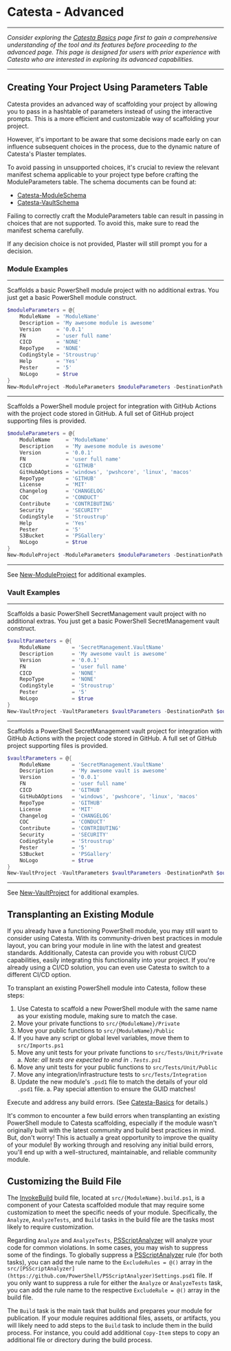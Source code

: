 # Catesta - Advanced

-------------------

*Consider exploring the [Catesta Basics](Catesta-Basics.md) page first to gain a comprehensive understanding of the tool and its features before proceeding to the advanced page. This page is designed for users with prior experience with Catesta who are interested in exploring its advanced capabilities.*

-------------------

## Creating Your Project Using Parameters Table

Catesta provides an advanced way of scaffolding your project by allowing you to pass in a hashtable of parameters instead of using the interactive prompts. This is a more efficient and customizable way of scaffolding your project.

However, it's important to be aware that some decisions made early on can influence subsequent choices in the process, due to the dynamic nature of Catesta's Plaster templates.

To avoid passing in unsupported choices, it's crucial to review the relevant manifest schema applicable to your project type before crafting the ModuleParameters table. The schema documents can be found at:

- [Catesta-ModuleSchema](Catesta-ModuleSchema.md)
- [Catesta-VaultSchema](Catesta-VaultSchema.md)

Failing to correctly craft the ModuleParameters table can result in passing in choices that are not supported. To avoid this, make sure to read the manifest schema carefully.

If any decision choice is not provided, Plaster will still prompt you for a decision.

### Module Examples

-------------------

Scaffolds a basic PowerShell module project with no additional extras.
You just get a basic PowerShell module construct.

```powershell
$moduleParameters = @{
    ModuleName  = 'ModuleName'
    Description = 'My awesome module is awesome'
    Version     = '0.0.1'
    FN          = 'user full name'
    CICD        = 'NONE'
    RepoType    = 'NONE'
    CodingStyle = 'Stroustrup'
    Help        = 'Yes'
    Pester      = '5'
    NoLogo      = $true
}
New-ModuleProject -ModuleParameters $moduleParameters -DestinationPath $outPutPath
```

-------------------

Scaffolds a PowerShell module project for integration with GitHub Actions with the project code stored in GitHub.
A full set of GitHub project supporting files is provided.

```powershell
$moduleParameters = @{
    ModuleName     = 'ModuleName'
    Description    = 'My awesome module is awesome'
    Version        = '0.0.1'
    FN             = 'user full name'
    CICD           = 'GITHUB'
    GitHubAOptions = 'windows', 'pwshcore', 'linux', 'macos'
    RepoType       = 'GITHUB'
    License        = 'MIT'
    Changelog      = 'CHANGELOG'
    COC            = 'CONDUCT'
    Contribute     = 'CONTRIBUTING'
    Security       = 'SECURITY'
    CodingStyle    = 'Stroustrup'
    Help           = 'Yes'
    Pester         = '5'
    S3Bucket       = 'PSGallery'
    NoLogo         = $true
}
New-ModuleProject -ModuleParameters $moduleParameters -DestinationPath $outPutPath
```

-------------------

See [New-ModuleProject](New-ModuleProject.md) for additional examples.

### Vault Examples

-------------------

Scaffolds a basic PowerShell SecretManagement vault project with no additional extras.
You just get a basic PowerShell SecretManagement vault construct.

```powershell
$vaultParameters = @{
    ModuleName       = 'SecretManagement.VaultName'
    Description      = 'My awesome vault is awesome'
    Version          = '0.0.1'
    FN               = 'user full name'
    CICD             = 'NONE'
    RepoType         = 'NONE'
    CodingStyle      = 'Stroustrup'
    Pester           = '5'
    NoLogo           = $true
}
New-VaultProject -VaultParameters $vaultParameters -DestinationPath $outPutPath
```

-------------------

Scaffolds a PowerShell SecretManagement vault project for integration with GitHub Actions with the project code stored in GitHub.
A full set of GitHub project supporting files is provided.

```powershell
$vaultParameters = @{
    ModuleName       = 'SecretManagement.VaultName'
    Description      = 'My awesome vault is awesome'
    Version          = '0.0.1'
    FN               = 'user full name'
    CICD             = 'GITHUB'
    GitHubAOptions   = 'windows', 'pwshcore', 'linux', 'macos'
    RepoType         = 'GITHUB'
    License          = 'MIT'
    Changelog        = 'CHANGELOG'
    COC              = 'CONDUCT'
    Contribute       = 'CONTRIBUTING'
    Security         = 'SECURITY'
    CodingStyle      = 'Stroustrup'
    Pester           = '5'
    S3Bucket         = 'PSGallery'
    NoLogo           = $true
}
New-VaultProject -VaultParameters $vaultParameters -DestinationPath $outPutPath
```

-------------------

See [New-VaultProject](New-VaultProject.md) for additional examples.

## Transplanting an Existing Module

If you already have a functioning PowerShell module, you may still want to consider using Catesta. With its community-driven best practices in module layout, you can bring your module in line with the latest and greatest standards. Additionally, Catesta can provide you with robust CI/CD capabilities, easily integrating this functionality into your project. If you're already using a CI/CD solution, you can even use Catesta to switch to a different CI/CD option.

To transplant an existing PowerShell module into Catesta, follow these steps:

1. Use Catesta to scaffold a new PowerShell module with the same name as your existing module, making sure to match the case.
1. Move your private functions to `src/{ModuleName}/Private`
1. Move your public functions to `src/{ModuleName}/Public`
1. If you have any script or global level variables, move them to `src/Imports.ps1`
1. Move any unit tests for your private functions to `src/Tests/Unit/Private`
   a. *Note: all tests are expected to end in `.Tests.ps1`*
1. Move any unit tests for your public functions to `src/Tests/Unit/Public`
1. Move any integration/infrastructure tests to `src/Tests/Integration`
1. Update the new module's `.psd1` file to match the details of your old `.psd1` file.
   a. Pay special attention to ensure the GUID matches!

Execute and address any build errors. (See [Catesta-Basics](Catesta-Basics.md) for details.)

It's common to encounter a few build errors when transplanting an existing PowerShell module to Catesta scaffolding, especially if the module wasn't originally built with the latest community and build best practices in mind. But, don't worry! This is actually a great opportunity to improve the quality of your module! By working through and resolving any initial build errors, you'll end up with a well-structured, maintainable, and reliable community module.

## Customizing the Build File

The [InvokeBuild](https://github.com/nightroman/Invoke-Build) build file, located at `src/{ModuleName}.build.ps1`, is a component of your Catesta scaffolded module that may require some customization to meet the specific needs of your module. Specifically, the `Analyze`, `AnalyzeTests`, and `Build` tasks in the build file are the tasks most likely to require customization.

Regarding `Analyze` and `AnalyzeTests`, [PSScriptAnalyzer](https://github.com/PowerShell/PSScriptAnalyzer) will analyze your code for common violations. In some cases, you may wish to suppress some of the findings. To globally suppress a [PSScriptAnalyzer](https://github.com/PowerShell/PSScriptAnalyzer) rule (for both tasks), you can add the rule name to the `ExcludeRules = @()` array in the `src/[PSScriptAnalyzer](https://github.com/PowerShell/PSScriptAnalyzer)Settings.psd1` file. If you only want to suppress a rule for either the `Analyze` or `AnalyzeTests` task, you can add the rule name to the respective `ExcludeRule = @()` array in the build file.

The `Build` task is the main task that builds and prepares your module for publication. If your module requires additional files, assets, or artifacts, you will likely need to add steps to the `Build` task to include them in the build process. For instance, you could add additional `Copy-Item` steps to copy an additional file or directory during the build process.
